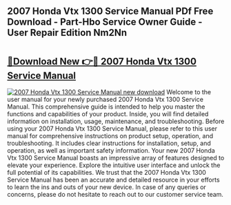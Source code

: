 ## 2007 Honda Vtx 1300 Service Manual PDf Free Download - Part-Hbo Service Owner Guide - User Repair Edition Nm2Nn

# <h2><a href="http://bc25246.oget.top/?id=2007+Honda+Vtx+1300+Service+Manual">🔗Download New 👉🔴 2007 Honda Vtx 1300 Service Manual</a></h2>

[![2007 Honda Vtx 1300 Service Manual new download](https://i.imgur.com/5g1atiW.png)](http://bc25246.oget.top/?id=2007+Honda+Vtx+1300+Service+Manual)
Welcome to the user manual for your newly purchased 2007 Honda Vtx 1300 Service Manual. This comprehensive guide is intended to help you master the functions and capabilities of your product. Inside, you will find detailed information on installation, usage, maintenance, and troubleshooting. Before using your 2007 Honda Vtx 1300 Service Manual, please refer to this user manual for comprehensive instructions on product setup, operation, and troubleshooting. It includes clear instructions for installation, setup, and operation, as well as important safety information. Your new 2007 Honda Vtx 1300 Service Manual boasts an impressive array of features designed to elevate your experience. Explore the intuitive user interface and unlock the full potential of its capabilities. We trust that the 2007 Honda Vtx 1300 Service Manual has been an accurate and detailed resource in your efforts to learn the ins and outs of your new device. In case of any queries or concerns, please do not hesitate to reach out to our customer service team.
